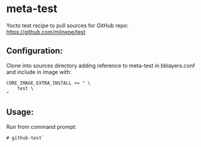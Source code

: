 # meta-test

Yocto test recipe to pull sources for GitHub repo:
https://github.com/milnepe/test

## Configuration: 

Clone into sources directory adding reference to meta-test in bblayers.conf
and include in image with:

```
CORE_IMAGE_EXTRA_INSTALL += " \
	test \
"
```

## Usage:
Run from command prompt:
```
# github-test`
```
